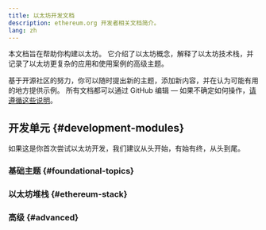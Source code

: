 ```yaml
---
title: 以太坊开发文档
description: ethereum.org 开发者相关文档简介。
lang: zh
---
```


本文档旨在帮助你构建以太坊。 它介绍了以太坊概念，解释了以太坊技术栈，并记录了以太坊更复杂的应用和使用案例的高级主题。

基于开源社区的努力，你可以随时提出新的主题，添加新内容，并在认为可能有用的地方提供示例。 所有文档都可以通过 GitHub 编辑 — 如果不确定如何操作，[请遵循这些说明](https://github.com/ethereum/ethereum-org-website/blob/dev/docs/editing-markdown.md)。

## 开发单元 {#development-modules}

如果这是你首次尝试以太坊开发，我们建议从头开始，有始有终，从头到尾。

### 基础主题 {#foundational-topics}

<DeveloperDocsLinks headerId="foundational-topics" />

### 以太坊堆栈 {#ethereum-stack}

<DeveloperDocsLinks headerId="ethereum-stack" />

### 高级 {#advanced}

<DeveloperDocsLinks headerId="advanced" />
